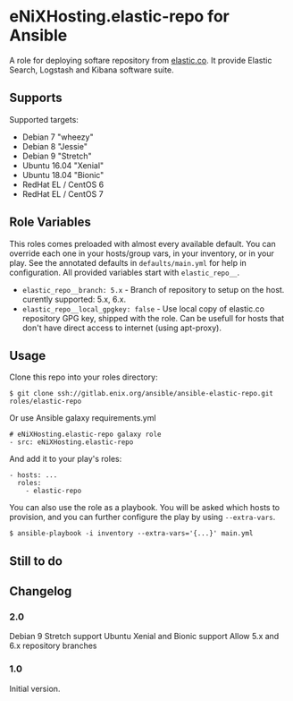 eNiXHosting.elastic-repo for Ansible
=================

A role for deploying softare repository from [elastic.co](http://www.elastic.co). It provide Elastic Search, Logstash and Kibana software suite.

Supports
--------

Supported targets:

- Debian 7 "wheezy"
- Debian 8 "Jessie"
- Debian 9 "Stretch"
- Ubuntu 16.04 "Xenial"
- Ubuntu 18.04 "Bionic"
- RedHat EL / CentOS 6
- RedHat EL / CentOS 7

Role Variables
--------------

This roles comes preloaded with almost every available default. You can override each one in your hosts/group vars, in your inventory, or in your play. See the annotated defaults in `defaults/main.yml` for help in configuration. All provided variables start with `elastic_repo__`.

- `elastic_repo__branch: 5.x` - Branch of repository to setup on the host. curently supported: 5.x, 6.x.
- `elastic_repo__local_gpgkey: false` - Use local copy of elastic.co repository GPG key, shipped with the role. Can be usefull for hosts that don't have direct access to internet (using apt-proxy).

Usage
-----

Clone this repo into your roles directory:

    $ git clone ssh://gitlab.enix.org/ansible/ansible-elastic-repo.git roles/elastic-repo

Or use Ansible galaxy requirements.yml

    # eNiXHosting.elastic-repo galaxy role
    - src: eNiXHosting.elastic-repo

And add it to your play's roles:

    - hosts: ...
      roles:
        - elastic-repo

You can also use the role as a playbook. You will be asked which hosts to provision, and you can further configure the play by using `--extra-vars`.

    $ ansible-playbook -i inventory --extra-vars='{...}' main.yml


Still to do
-----------



Changelog
---------

### 2.0
Debian 9 Stretch support
Ubuntu Xenial and Bionic support
Allow 5.x and 6.x repository branches

### 1.0

Initial version.
